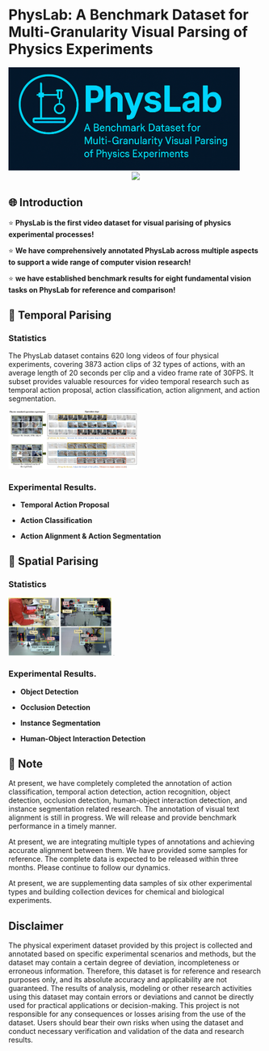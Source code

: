 # PhysLab: A Benchmark Dataset for Multi-Granularity Visual Parsing of Physics Experiments

<img src="img/Logo.png" alt="Logo" style="zoom: 45%;" />

<div align="center"><img src="https://img.shields.io/badge/Version-1.0--alpha-brightgreen"> </div>

## 🌐 Introduction

⭐ **PhysLab is the first video dataset for visual parising of physics experimental processes!**

⭐ **We have comprehensively annotated PhysLab across multiple aspects to support a wide range of computer vision research!**

⭐ **we have established benchmark results for eight fundamental vision tasks on PhysLab for reference and comparison!**

## 🔎 Temporal Parising

### Statistics

The PhysLab dataset contains 620 long videos of four physical experiments, covering 3873 action clips of 32 types of actions, with an average length of 20 seconds per clip and a video frame rate of 30FPS. It subset provides valuable resources for video temporal research such as temporal action proposal, action classification, action alignment, and action segmentation.

 <img src="img/Fig. 1.jpg" alt="Fig. 1" style="zoom:25%;" />

### Experimental Results.

- **Temporal Action Proposal**

- **Action Classification**

- **Action Alignment & Action Segmentation**

## 🔎 Spatial Parising

### Statistics

  <img src="img/intro.jpg" alt="图4-1" style="zoom: 25%;" />

  <img src="img/Fig. 3.jpg" alt="图4-1" style="zoom: 5%;" />

### Experimental Results.

- **Object Detection**

- **Occlusion Detection**

- **Instance Segmentation**

- **Human-Object Interaction Detection**

## 📣 Note

At present, we have completely completed the annotation of action classification, temporal action detection, action recognition, object detection, occlusion detection, human-object interaction detection, and instance segmentation related research. The annotation of visual text alignment is still in progress. We will release and provide benchmark performance in a timely manner.

At present, we are integrating multiple types of annotations and achieving accurate alignment between them. We have provided some samples for reference. The complete data is expected to be released within three months. Please continue to follow our dynamics.

At present, we are supplementing data samples of six other experimental types and building collection devices for chemical and biological experiments.

## Disclaimer

The physical experiment dataset provided by this project is collected and annotated based on specific experimental scenarios and methods, but the dataset may contain a certain degree of deviation, incompleteness or erroneous information. Therefore, this dataset is for reference and research purposes only, and its absolute accuracy and applicability are not guaranteed. The results of analysis, modeling or other research activities using this dataset may contain errors or deviations and cannot be directly used for practical applications or decision-making. This project is not responsible for any consequences or losses arising from the use of the dataset. Users should bear their own risks when using the dataset and conduct necessary verification and validation of the data and research results.


